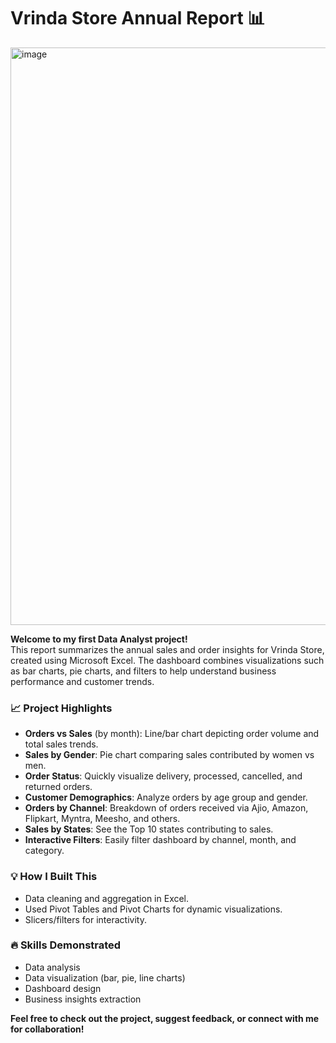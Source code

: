# Vrinda Store Annual Report 📊
<img width="1516" height="924" alt="image" src="https://github.com/user-attachments/assets/2099c10d-d299-4398-bec9-2487299081de" />
 

**Welcome to my first Data Analyst project!**  
This report summarizes the annual sales and order insights for Vrinda Store, created using Microsoft Excel. The dashboard combines visualizations such as bar charts, pie charts, and filters to help understand business performance and customer trends.

### 📈 Project Highlights

- **Orders vs Sales** (by month): Line/bar chart depicting order volume and total sales trends.
- **Sales by Gender**: Pie chart comparing sales contributed by women vs men.
- **Order Status**: Quickly visualize delivery, processed, cancelled, and returned orders.
- **Customer Demographics**: Analyze orders by age group and gender.
- **Orders by Channel**: Breakdown of orders received via Ajio, Amazon, Flipkart, Myntra, Meesho, and others.
- **Sales by States**: See the Top 10 states contributing to sales.
- **Interactive Filters**: Easily filter dashboard by channel, month, and category.

### 💡 How I Built This

- Data cleaning and aggregation in Excel.
- Used Pivot Tables and Pivot Charts for dynamic visualizations.
- Slicers/filters for interactivity.

### 🔥 Skills Demonstrated

- Data analysis
- Data visualization (bar, pie, line charts)
- Dashboard design
- Business insights extraction

**Feel free to check out the project, suggest feedback, or connect with me for collaboration!**

